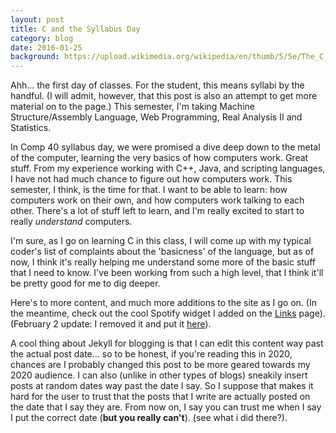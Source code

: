 ```yaml
---
layout: post
title: C and the Syllabus Day
category: blog
date: 2016-01-25
background: https://upload.wikimedia.org/wikipedia/en/thumb/5/5e/The_C_Programming_Language_cover.svg/767px-The_C_Programming_Language_cover.svg.png
---
```


Ahh... the first day of classes. For the student, this means syllabi by the handful. (I will admit, however, that this post is also an attempt to get more material on to the page.)
This semester, I'm taking Machine Structure/Assembly Language, Web Programming, Real Analysis II and Statistics.

In Comp 40 syllabus day, we were promised a dive deep down to the metal of the computer, learning the very basics of how computers work. Great stuff. From my experience working with C++, Java, and scripting languages, I have not had much chance to figure out how computers work. This semester, I think, is the time for that. I want to be able to learn: how computers work on their own, and how computers work talking to each other. There's a lot of stuff left to learn, and I'm really excited to start to really *understand* computers.

I'm sure, as I go on learning C in this class, I will come up with my typical coder's list of complaints about the 'basicness' of the language, but as of now, I think it's really helping me understand some more of the basic stuff that I need to know. I've been working from such a high level, that I think it'll be pretty good for me to dig deeper.

Here's to more content, and much more additions to the site as I go on. (In the meantime, check out the cool Spotify widget I added on the [Links](/links/) page). (February 2 update: I removed it and put it [here](/blog/2016/02/spotify-music)).

A cool thing about Jekyll for blogging is that I can edit this content way past the actual post date... so to be honest, if you're reading this in 2020, chances are I probably changed this post to be more geared towards my 2020 audience. I can also (unlike in other types of blogs) sneakily insert posts at random dates way past the date I say. So I suppose that makes it hard for the user to trust that the posts that I write are actually posted on the date that I say they are. From now on, I say you can trust me when I say I put the correct date (**but you really can't**). (see what i did there?).
